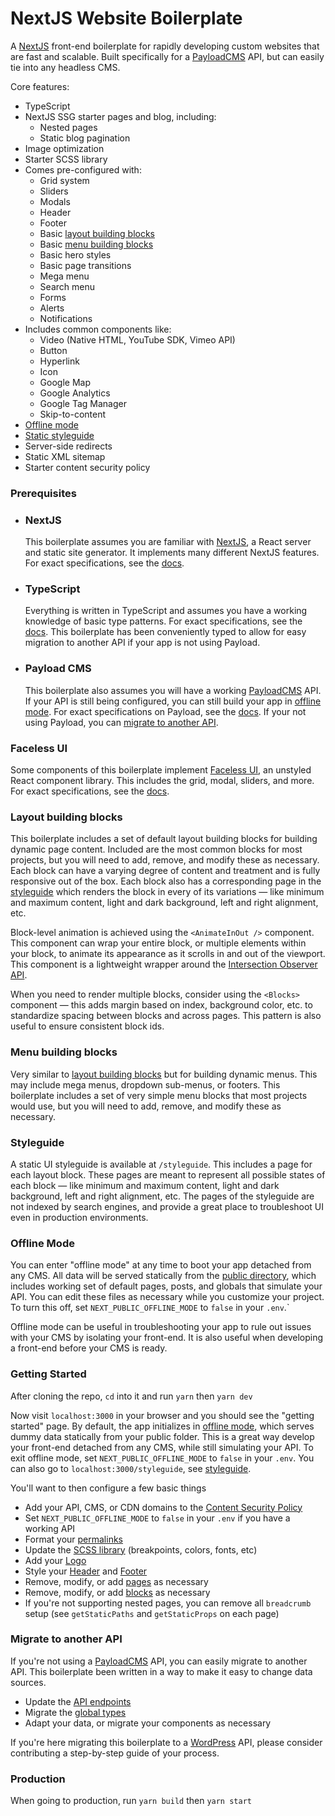 # NextJS Website Boilerplate

A [NextJS](https://nextjs.org) front-end boilerplate for rapidly developing custom websites that are fast and scalable. Built specifically for a [PayloadCMS](https://payloadcms.com) API, but can easily tie into any headless CMS.

Core features:
  - TypeScript
  - NextJS SSG starter pages and blog, including:
      - Nested pages
      - Static blog pagination
  - Image optimization
  - Starter SCSS library
  - Comes pre-configured with:
    - Grid system
    - Sliders
    - Modals
    - Header
    - Footer
    - Basic [layout building blocks](#layout-building-blocks)
    - Basic [menu building blocks](#menu-building-blocks)
    - Basic hero styles
    - Basic page transitions
    - Mega menu
    - Search menu
    - Forms
    - Alerts
    - Notifications
  - Includes common components like:
    - Video (Native HTML, YouTube SDK, Vimeo API)
    - Button
    - Hyperlink
    - Icon
    - Google Map
    - Google Analytics
    - Google Tag Manager
    - Skip-to-content
  - [Offline mode](#offline-mode)
  - [Static styleguide](#static-styleguide)
  - Server-side redirects
  - Static XML sitemap
  - Starter content security policy

### Prerequisites

- ### NextJS

  This boilerplate assumes you are familiar with [NextJS](https://nextjs.org), a React server and static site generator. It implements many different NextJS features. For exact specifications, see the [docs](https://nextjs.org/docs/getting-started).

- ### TypeScript

  Everything is written in TypeScript and assumes you have a working knowledge of basic type patterns. For exact specifications, see the [docs](https://typescriptlang.org). This boilerplate has been conveniently typed to allow for easy migration to another API if your app is not using Payload.

- ### Payload CMS

  This boilerplate also assumes you will have a working [PayloadCMS](https://payloadcms.com) API. If your API is still being configured, you can still build your app in [offline mode](#offline-mode). For exact specifications on Payload, see the [docs](https://payloadcms.com/docs/getting-started/what-is-payload). If your not using Payload, you can [migrate to another API](#migrate-to-another-api).

### Faceless UI

  Some components of this boilerplate implement [Faceless UI](https://faceless-ui.com), an unstyled React component library. This includes the grid, modal, sliders, and more. For exact specifications, see the [docs](https://faceless-ui.com/docs/getting-started).

### Layout building blocks

This boilerplate includes a set of default layout building blocks for building dynamic page content. Included are the most common blocks for most projects, but you will need to add, remove, and modify these as necessary. Each block can have a varying degree of content and treatment and is fully responsive out of the box. Each block also has a corresponding page in the [styleguide](#styleguide) which renders the block in every of its variations — like minimum and maximum content, light and dark background, left and right alignment, etc.

Block-level animation is achieved using the `<AnimateInOut />` component. This component can wrap your entire block, or multiple elements within your block, to animate its appearance as it scrolls in and out of the viewport. This component is a lightweight wrapper around the [Intersection Observer API](https://developer.mozilla.org/en-US/docs/Web/API/Intersection_Observer_API).

When you need to render multiple blocks, consider using the `<Blocks>` component — this adds margin based on index, background color, etc. to standardize spacing between blocks and across pages. This pattern is also useful to ensure consistent block ids.

### Menu building blocks

Very similar to [layout building blocks](#layout-building-blocks) but for building dynamic menus. This may include mega menus, dropdown sub-menus, or footers. This boilerplate includes a set of very simple menu blocks that most projects would use, but you will need to add, remove, and modify these as necessary.

### Styleguide

A static UI styleguide is available at `/styleguide`. This includes a page for each layout block. These pages are meant to represent all possible states of each block — like minimum and maximum content, light and dark background, left and right alignment, etc. The pages of the styleguide are not indexed by search engines, and provide a great place to troubleshoot UI even in production environments.

### Offline Mode

You can enter "offline mode" at any time to boot your app detached from any CMS. All data will be served statically from the [public directory](/public/dummyData), which includes working set of default pages, posts, and globals that simulate your API. You can edit these files as necessary while you customize your project. To turn this off, set `NEXT_PUBLIC_OFFLINE_MODE` to `false` in your `.env`.`

Offline mode can be useful in troubleshooting your app to rule out issues with your CMS by isolating your front-end. It is also useful when developing a front-end before your CMS is ready.

### Getting Started

After cloning the repo, `cd` into it and run `yarn` then `yarn dev`

Now visit `localhost:3000` in your browser and you should see the "getting started" page. By default, the app initializes in [offline mode](#offline-mode), which serves dummy data statically from your public folder. This is a great way develop your front-end detached from any CMS, while still simulating your API. To exit offline mode, set `NEXT_PUBLIC_OFFLINE_MODE` to `false` in your `.env`. You can also go to `localhost:3000/styleguide`, see [styleguide](#styleguide).

You'll want to then configure a few basic things
  - Add your API, CMS, or CDN domains to the [Content Security Policy](./csp.js)
  - Set `NEXT_PUBLIC_OFFLINE_MODE` to `false` in your `.env` if you have a working API
  - Format your [permalinks](./src/utilities/formatPermalink.js)
  - Update the [SCSS library](./src/scss/) (breakpoints, colors, fonts, etc)
  - Add your [Logo](./src/components/Logo/index.tsx)
  - Style your [Header](./src/layout/Header/index.tsx) and [Footer](./src/layout/Footer/index.tsx)
  - Remove, modify, or add [pages](./src/pages/) as necessary
  - Remove, modify, or add [blocks](./src/blocks/) as necessary
  - If you're not supporting nested pages, you can remove all `breadcrumb` setup (see `getStaticPaths` and `getStaticProps` on each page)

### Migrate to another API

If you're not using a [PayloadCMS](https://payloadcms.com) API, you can easily migrate to another API. This boilerplate been written in a way to make it easy to change data sources.

- Update the [API endpoints](./src/cms/api.ts)
- Migrate the [global types](./src/cms/types.ts)
- Adapt your data, or migrate your components as necessary

If you're here migrating this boilerplate to a [WordPress](https://wordpress.com) API, please consider contributing a step-by-step guide of your process.

### Production

When going to production, run `yarn build` then `yarn start`
